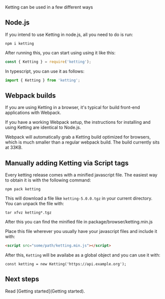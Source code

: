 Ketting can be used in a few different ways

Node.js
-------

If you intend to use Ketting in node.js, all you need to do is run:

    npm i ketting

After running this, you can start using using it like this:

```javascript
const { Ketting } = require('ketting');
```

In typescript, you can use it as follows:

```typescript
import { Ketting } from 'ketting';
```

Webpack builds
--------------

If you are using Ketting in a browser, it's typical for build front-end
applications with Webpack.

If you have a working Webpack setup, the instructions for installing and using
Ketting are identical to Node.js.

Webpack will automatically grab a Ketting build optimized for browsers, which
is much smaller than a regular webpack build. The build currently sits at 33KB.

Manually adding Ketting via Script tags
---------------------------------------

Every ketting release comes with a minified javascript file. The easiest way
to obtain it is with the following command:

    npm pack ketting

This will download a file like `ketting-5.0.0.tgz` in your current directory.
You can unpack the file with:

    tar xfvz ketting*.tgz

After this you can find the minified file in package/browser/ketting.min.js

Place this file wherever you usually have your javascript files and include it
with:

```html
<script src="some/path/ketting.min.js"></script>
```

After this, `Ketting` will be availabe as a global object and you can use it
with:

    const ketting = new Ketting('https://api.example.org');

Next steps
----------

Read [Getting started](Getting started).

